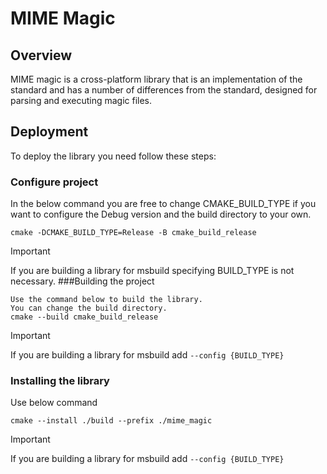 # MIME Magic

## Overview
MIME magic is a cross-platform library that
is an implementation of the standard
and has a number of differences from the standard, 
designed for parsing and executing magic files.

## Deployment
To deploy the library you need
follow these steps:

### Configure project
In the below command you are free to change CMAKE_BUILD_TYPE
if you want to configure the Debug version
and the build directory to your own.
```shell
cmake -DCMAKE_BUILD_TYPE=Release -B cmake_build_release
```
> [!IMPORTANT]
> If you are building a library for msbuild
> specifying BUILD_TYPE is not necessary.
###Building the project
```shell
Use the command below to build the library.
You can change the build directory.
cmake --build cmake_build_release
```
> [!IMPORTANT]
> If you are building a library for msbuild
> add `--config {BUILD_TYPE}`

### Installing the library
Use below command
```shell
cmake --install ./build --prefix ./mime_magic
```
> [!IMPORTANT]
> If you are building a library for msbuild
> add `--config {BUILD_TYPE}`